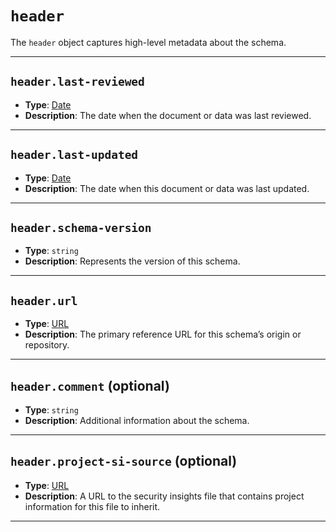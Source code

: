 # `header`

The `header` object captures high-level metadata about the schema.

---

## `header.last-reviewed`

- **Type**: [Date]
- **Description**: The date when the document or data was last reviewed.

---

## `header.last-updated`

- **Type**: [Date]
- **Description**: The date when this document or data was last updated.

---

## `header.schema-version`

- **Type**: `string`
- **Description**: Represents the version of this schema.

---

## `header.url`

- **Type**: [URL]
- **Description**: The primary reference URL for this schema’s origin or repository.

---

## `header.comment` (optional)

- **Type**: `string`
- **Description**: Additional information about the schema.

---

## `header.project-si-source` (optional)

- **Type**: [URL]
- **Description**: A URL to the security insights file that contains project information for this file to inherit.

---

[URL]: #url
[Email]: #email
[Date]: #date
